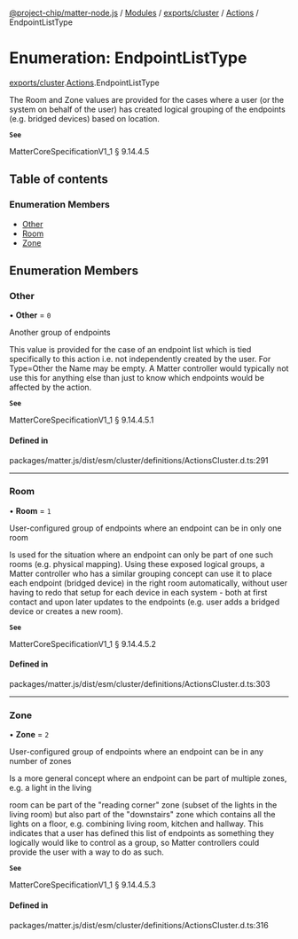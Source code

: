 [@project-chip/matter-node.js](../README.md) / [Modules](../modules.md) / [exports/cluster](../modules/exports_cluster.md) / [Actions](../modules/exports_cluster.Actions.md) / EndpointListType

# Enumeration: EndpointListType

[exports/cluster](../modules/exports_cluster.md).[Actions](../modules/exports_cluster.Actions.md).EndpointListType

The Room and Zone values are provided for the cases where a user (or the system on behalf of the user) has
created logical grouping of the endpoints (e.g. bridged devices) based on location.

**`See`**

MatterCoreSpecificationV1_1 § 9.14.4.5

## Table of contents

### Enumeration Members

- [Other](exports_cluster.Actions.EndpointListType.md#other)
- [Room](exports_cluster.Actions.EndpointListType.md#room)
- [Zone](exports_cluster.Actions.EndpointListType.md#zone)

## Enumeration Members

### Other

• **Other** = ``0``

Another group of endpoints

This value is provided for the case of an endpoint list which is tied specifically to this action i.e. not
independently created by the user. For Type=Other the Name may be empty. A Matter controller would typically
not use this for anything else than just to know which endpoints would be affected by the action.

**`See`**

MatterCoreSpecificationV1_1 § 9.14.4.5.1

#### Defined in

packages/matter.js/dist/esm/cluster/definitions/ActionsCluster.d.ts:291

___

### Room

• **Room** = ``1``

User-configured group of endpoints where an endpoint can be in only one room

Is used for the situation where an endpoint can only be part of one such rooms (e.g. physical mapping).
Using these exposed logical groups, a Matter controller who has a similar grouping concept can use it to
place each endpoint (bridged device) in the right room automatically, without user having to redo that setup
for each device in each system - both at first contact and upon later updates to the endpoints (e.g. user
adds a bridged device or creates a new room).

**`See`**

MatterCoreSpecificationV1_1 § 9.14.4.5.2

#### Defined in

packages/matter.js/dist/esm/cluster/definitions/ActionsCluster.d.ts:303

___

### Zone

• **Zone** = ``2``

User-configured group of endpoints where an endpoint can be in any number of zones

Is a more general concept where an endpoint can be part of multiple zones, e.g. a light in the living

room can be part of the "reading corner" zone (subset of the lights in the living room) but also part of the
"downstairs" zone which contains all the lights on a floor, e.g. combining living room, kitchen and hallway.
This indicates that a user has defined this list of endpoints as something they logically would like to
control as a group, so Matter controllers could provide the user with a way to do as such.

**`See`**

MatterCoreSpecificationV1_1 § 9.14.4.5.3

#### Defined in

packages/matter.js/dist/esm/cluster/definitions/ActionsCluster.d.ts:316
